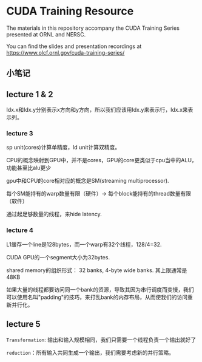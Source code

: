 # CUDA Training Resource
The materials in this repository accompany the CUDA Training Series presented at ORNL and NERSC.

You can find the slides and presentation recordings at https://www.olcf.ornl.gov/cuda-training-series/

## 小笔记

## lecture 1 & 2

Idx.x和Idx.y分别表示x方向和y方向，所以我们应该用Idx.y来表示行，Idx.x来表示列。

### lecture 3

sp unit(cores)计算单精度，ld unit计算双精度。

CPU的概念映射到GPU中，并不是cores，GPU的core更类似于cpu当中的ALU，功能甚至比alu更少

gpu中和CPU的core相对应的概念是SM(streaming multiprocessor).

每个SM能持有的warp数量有限（硬件）-> 每个block能持有的thread数量有限（软件）

通过起足够数量的线程，来hide latency.

### lecture 4

L1缓存一个line是128bytes，而一个warp有32个线程，128/4=32.

CUDA GPU的一个segment大小为32bytes.

shared memory的组织形式：
32 banks, 4-byte wide banks.
其上限通常是48KB

如果大量的线程都要访问同一个bank的资源，导致其因为串行调度而变慢，我们可以使用名叫"padding"的技巧，来打乱bank的内存布局，从而使我们的访问重新并行化。

## lecture 5

`Transformation`: 输出和输入规模相同，我们只需要一个线程负责一个输出就好了

`reduction`：所有输入共同生成一个输出，我们需要考虑新的并行策略。